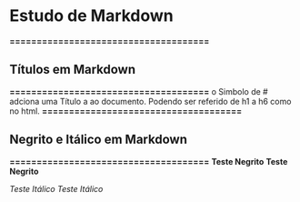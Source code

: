 # Estudo de Markdown

**=====================================**
## Títulos em Markdown
**=====================================**
o Simbolo de # adciona uma Título a ao documento. Podendo ser referido de h1 a h6 como no html.
**=====================================**
## Negrito e Itálico em Markdown
**=====================================**
__Teste Negrito__
**Teste Negrito**

_Teste Itálico_
*Teste Itálico*

